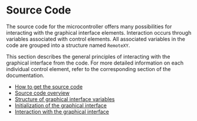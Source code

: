 # Source Code

The source code for the microcontroller offers many possibilities for interacting with the graphical interface elements. Interaction occurs through variables associated with control elements. All associated variables in the code are grouped into a structure named `RemoteXY`.

This section describes the general principles of interacting with the graphical interface from the code. For more detailed information on each individual control element, refer to the corresponding section of the documentation.

- [How to get the source code](/code/get_code/en.md)
- [Source code overview](/code/review/en.md)
- [Structure of graphical interface variables](/code/structure/en.md)
- [Initialization of the graphical interface](/code/setup/en.md)
- [Interaction with the graphical interface](/code/work/en.md)

